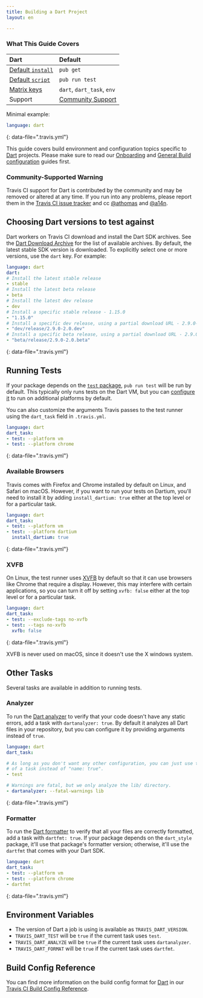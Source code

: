```yaml
---
title: Building a Dart Project
layout: en

---
```


### What This Guide Covers

<aside markdown="block" class="ataglance">

| Dart                                        | Default                                   |
|:--------------------------------------------|:------------------------------------------|
| [Default `install`](#dependency-management) | `pub get`                                 |
| [Default `script`](#default-build-script)   | `pub run test`                            |
| [Matrix keys](#build-matrix)                | `dart`, `dart_task`, `env`                |
| Support                                     | [Community Support](https://travis-ci.community/c/languages/dart) |

Minimal example:

```yaml
language: dart
```
{: data-file=".travis.yml"}

</aside>

This guide covers build environment and configuration topics specific to
[Dart](https://dart.dev/) projects. Please make sure to read our
[Onboarding](/user/onboarding/) and
[General Build configuration](/user/customizing-the-build/) guides first.

### Community-Supported Warning

Travis CI support for Dart is contributed by the community and may be removed
or altered at any time. If you run into any problems, please report them in the
[Travis CI issue tracker](https://github.com/travis-ci/travis-ci/issues/new?labels=community:dart)
and cc [@athomas](https://github.com/athomas) and [@a14n](https://github.com/a14n).

## Choosing Dart versions to test against

Dart workers on Travis CI download and install the Dart SDK archives. See
the [Dart Download Archive](https://www.dartlang.org/install) for the list of
available archives. By default, the latest stable SDK version is downloaded. To
explicitly select one or more versions, use the `dart` key. For example:

```yaml
language: dart
dart:
# Install the latest stable release
- stable
# Install the latest beta release
- beta
# Install the latest dev release
- dev
# Install a specific stable release - 1.15.0
- "1.15.0"
# Install a specific dev release, using a partial download URL - 2.9.0-2.0.dev
- "dev/release/2.9.0-2.0.dev"
# Install a specific beta release, using a partial download URL - 2.9.0-2.0.beta
- "beta/release/2.9.0-2.0.beta"
```
{: data-file=".travis.yml"}

[build matrix]: /user/customizing-the-build/#build-matrix

## Running Tests

If your package depends on the [`test` package][test], `pub run test` will be
run by default. This typically only runs tests on the Dart VM, but you can
[configure it][] to run on additional platforms by default.

[test]: https://pub.dartlang.org/packages/test
[configure it]: https://github.com/dart-lang/test/blob/master/pkgs/test/doc/configuration.md#platforms

You can also customize the arguments Travis passes to the test runner using the
`dart_task` field in `.travis.yml`.

```yaml
language: dart
dart_task:
- test: --platform vm
- test: --platform chrome
```
{: data-file=".travis.yml"}

### Available Browsers

Travis comes with Firefox and Chrome installed by default on Linux, and Safari
on macOS. However, if you want to run your tests on Dartium, you'll need to
install it by adding `install_dartium: true` either at the top level or for a
particular task.

```yaml
language: dart
dart_task:
- test: --platform vm
- test: --platform dartium
  install_dartium: true
```
{: data-file=".travis.yml"}

### XVFB

On Linux, the test runner uses [XVFB][] by default so that it can use browsers
like Chrome that require a display. However, this may interfere with certain
applications, so you can turn it off by setting `xvfb: false` either at the top
level or for a particular task.

[XVFB]: https://www.x.org/archive/X11R7.6/doc/man/man1/Xvfb.1.xhtml

```yaml
language: dart
dart_task:
- test: --exclude-tags no-xvfb
- test: --tags no-xvfb
  xvfb: false
```
{: data-file=".travis.yml"}

XVFB is never used on macOS, since it doesn't use the X windows system.

## Other Tasks

Several tasks are available in addition to running tests.

### Analyzer

To run the [Dart analyzer][] to verify that your code doesn't have any static
errors, add a task with `dartanalyzer: true`. By default it analyzes all Dart
files in your repository, but you can configure it by providing arguments
instead of `true`.

[Dart analyzer]: https://github.com/dart-lang/sdk/tree/master/pkg/analyzer_cli#dartanalyzer

```yaml
language: dart
dart_task:

# As long as you don't want any other configuration, you can just use the name
# of a task instead of "name: true".
- test

# Warnings are fatal, but we only analyze the lib/ directory.
- dartanalyzer: --fatal-warnings lib
```
{: data-file=".travis.yml"}

### Formatter

To run the [Dart formatter][] to verify that all your files are correctly
formatted, add a task with `dartfmt: true`. If your package depends on the
`dart_style` package, it'll use that package's formatter version; otherwise,
it'll use the `dartfmt` that comes with your Dart SDK.

[Dart formatter]: https://github.com/dart-lang/dart_style#readme

```yaml
language: dart
dart_task:
- test: --platform vm
- test: --platform chrome
- dartfmt
```
{: data-file=".travis.yml"}

## Environment Variables

* The version of Dart a job is using is available as `TRAVIS_DART_VERSION`.
* `TRAVIS_DART_TEST` will be `true` if the current task uses `test`.
* `TRAVIS_DART_ANALYZE` will be `true` if the current task uses `dartanalyzer`.
* `TRAVIS_DART_FORMAT` will be `true` if the current task uses `dartfmt`.

## Build Config Reference

You can find more information on the build config format for [Dart](https://config.travis-ci.com/ref/language/dart) in our [Travis CI Build Config Reference](https://config.travis-ci.com/).
